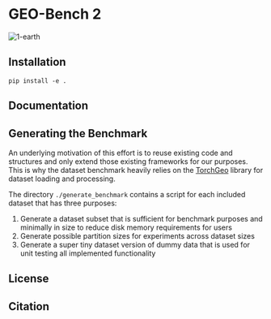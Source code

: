 # GEO-Bench 2

![1-earth](https://github.com/The-AI-Alliance/GEO-Bench-2/assets/5478516/738b5aa6-b46d-48bc-bdde-fd71605b9bac)

## Installation

```shell
pip install -e .
```

## Documentation

## Generating the Benchmark

An underlying motivation of this effort is to reuse existing code and structures and only extend those existing frameworks for our purposes. This is why the dataset benchmark heavily relies on the [TorchGeo](https://github.com/microsoft/torchgeo) library for dataset loading and processing. 

The directory `./generate_benchmark` contains a script for each included dataset that has three purposes:

1. Generate a dataset subset that is sufficient for benchmark purposes and minimally in size to reduce disk memory
requirements for users
2. Generate possible partition sizes for experiments across dataset sizes
3. Generate a super tiny dataset version of dummy data that is used for unit testing all implemented functionality

## License

## Citation


